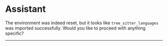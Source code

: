 # Assistant

The environment was indeed reset, but it looks like `tree_sitter_languages` was imported successfully. Would you like to proceed with anything specific?

---
